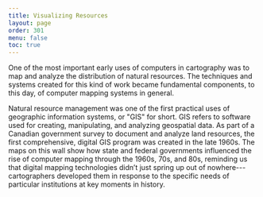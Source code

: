 ```yaml
---
title: Visualizing Resources
layout: page
order: 301
menu: false
toc: true
---
```


<span class="body-large">One of the most important early uses of computers in cartography was to map and analyze the distribution of natural resources. The techniques and systems created for this kind of work became fundamental components, to this day, of computer mapping systems in general.</span>

Natural resource management was one of the first practical uses of geographic information systems, or "GIS" for short. GIS refers to software used for creating, manipulating, and analyzing geospatial data. As part of a Canadian government survey to document and analyze land resources, the first comprehensive, digital GIS program was created in the late 1960s. The maps on this wall show how state and federal governments influenced the rise of computer mapping through the 1960s, 70s, and 80s, reminding us that digital mapping technologies didn’t just spring up out of nowhere---cartographers developed them in response to the specific needs of particular institutions at key moments in history.